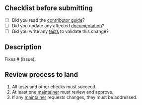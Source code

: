 ## Checklist before submitting

- [ ] Did you read the [contributor guide](https://github.com/open-ce/open-ce/blob/master/CONTRIBUTING.md)?
- [ ] Did you update any affected [documentation](https://github.com/open-ce/open-ce/blob/master/doc/)?
- [ ] Did you write any [tests](https://github.com/open-ce/open-ce/blob/master/tests/) to validate this change?  

## Description

Fixes # (issue).

## Review process to land 

1. All tests and other checks must succeed.
2. At least one [maintainer](https://github.com/open-ce/open-ce/blob/master/MAINTAINERS.md) must review and approve.
3. If any  [maintainer](https://github.com/open-ce/open-ce/blob/master/MAINTAINERS.md) requests changes, they must be addressed.
